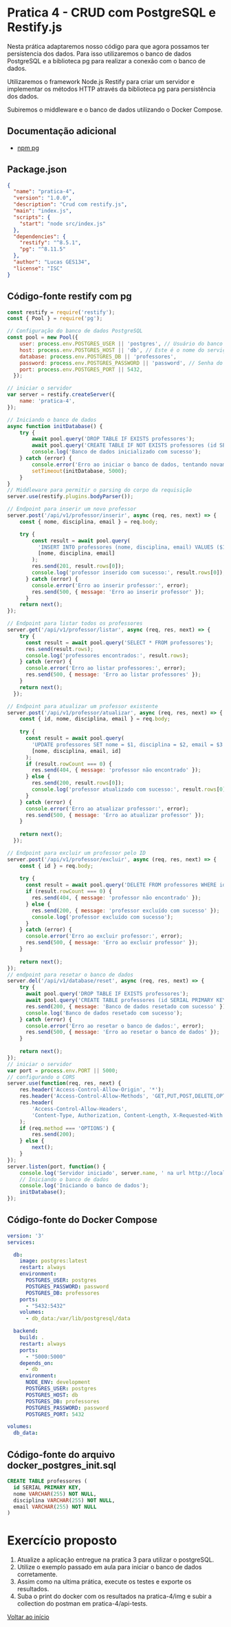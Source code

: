 
# Pratica 4 - CRUD com PostgreSQL e Restify.js

Nesta prática adaptaremos nosso código para que agora possamos ter persistencia dos dados. Para isso utilizaremos o banco de dados PostgreSQL e a biblioteca pg para realizar a conexão com o banco de dados.

Utilizaremos o framework Node.js Restify para criar um servidor e implementar os métodos HTTP através da biblioteca pg para persistência dos dados.

Subiremos o middleware e o banco de dados utilizando o Docker Compose.


## Documentação adicional

-   [npm pg](https://www.npmjs.com/package/pg)


## Package.json

```json
{
  "name": "pratica-4",
  "version": "1.0.0",
  "description": "Crud com restify.js",
  "main": "index.js",
  "scripts": {
    "start": "node src/index.js"
  },
  "dependencies": {
    "restify": "^8.5.1",
    "pg": "^8.11.5"
  },
  "author": "Lucas GES134",
  "license": "ISC"
}

```

## Código-fonte restify com pg

```javascript
const restify = require('restify');
const { Pool } = require('pg');

// Configuração do banco de dados PostgreSQL
const pool = new Pool({
    user: process.env.POSTGRES_USER || 'postgres', // Usuário do banco de dados
    host: process.env.POSTGRES_HOST || 'db', // Este é o nome do serviço do banco de dados no Docker Compose
    database: process.env.POSTGRES_DB || 'professores',
    password: process.env.POSTGRES_PASSWORD || 'password', // Senha do banco de dados
    port: process.env.POSTGRES_PORT || 5432,
  });

// iniciar o servidor
var server = restify.createServer({
    name: 'pratica-4',
});

// Iniciando o banco de dados
async function initDatabase() {
    try {
        await pool.query('DROP TABLE IF EXISTS professores');
        await pool.query('CREATE TABLE IF NOT EXISTS professores (id SERIAL PRIMARY KEY, nome VARCHAR(255) NOT NULL, disciplina VARCHAR(255) NOT NULL, email VARCHAR(255) NOT NULL)');
        console.log('Banco de dados inicializado com sucesso');
    } catch (error) {
        console.error('Erro ao iniciar o banco de dados, tentando novamente em 5 segundos:', error);
        setTimeout(initDatabase, 5000);
    }
}
// Middleware para permitir o parsing do corpo da requisição
server.use(restify.plugins.bodyParser());

// Endpoint para inserir um novo professor
server.post('/api/v1/professor/inserir', async (req, res, next) => {
    const { nome, disciplina, email } = req.body;

    try {
        const result = await pool.query(
          'INSERT INTO professores (nome, disciplina, email) VALUES ($1, $2, $3) RETURNING *',
          [nome, disciplina, email]
        );
        res.send(201, result.rows[0]);
        console.log('professor inserido com sucesso:', result.rows[0]);
      } catch (error) {
        console.error('Erro ao inserir professor:', error);
        res.send(500, { message: 'Erro ao inserir professor' });
      }
    return next();
});

// Endpoint para listar todos os professores
server.get('/api/v1/professor/listar', async (req, res, next) => {
    try {
      const result = await pool.query('SELECT * FROM professores');
      res.send(result.rows);
      console.log('professores encontrados:', result.rows);
    } catch (error) {
      console.error('Erro ao listar professores:', error);
      res.send(500, { message: 'Erro ao listar professores' });
    }
    return next();
  });

// Endpoint para atualizar um professor existente
server.post('/api/v1/professor/atualizar', async (req, res, next) => {
    const { id, nome, disciplina, email } = req.body;
  
    try {
      const result = await pool.query(
        'UPDATE professores SET nome = $1, disciplina = $2, email = $3 WHERE id = $4 RETURNING *',
        [nome, disciplina, email, id]
      );
      if (result.rowCount === 0) {
        res.send(404, { message: 'professor não encontrado' });
      } else {
        res.send(200, result.rows[0]);
        console.log('professor atualizado com sucesso:', result.rows[0]);
      }
    } catch (error) {
      console.error('Erro ao atualizar professor:', error);
      res.send(500, { message: 'Erro ao atualizar professor' });
    }
  
    return next();
  });

// Endpoint para excluir um professor pelo ID
server.post('/api/v1/professor/excluir', async (req, res, next) => {
    const { id } = req.body;
  
    try {
      const result = await pool.query('DELETE FROM professores WHERE id = $1', [id]);
      if (result.rowCount === 0) {
        res.send(404, { message: 'professor não encontrado' });
      } else {
        res.send(200, { message: 'professor excluído com sucesso' });
        console.log('professor excluído com sucesso');
      }
    } catch (error) {
      console.error('Erro ao excluir professor:', error);
      res.send(500, { message: 'Erro ao excluir professor' });
    }
  
    return next();
});
// endpoint para resetar o banco de dados
server.del('/api/v1/database/reset', async (req, res, next) => {
    try {
      await pool.query('DROP TABLE IF EXISTS professores');
      await pool.query('CREATE TABLE professores (id SERIAL PRIMARY KEY, nome VARCHAR(255) NOT NULL, disciplina VARCHAR(255) NOT NULL, email VARCHAR(255) NOT NULL)');
      res.send(200, { message: 'Banco de dados resetado com sucesso' });
      console.log('Banco de dados resetado com sucesso');
    } catch (error) {
      console.error('Erro ao resetar o banco de dados:', error);
      res.send(500, { message: 'Erro ao resetar o banco de dados' });
    }
  
    return next();
});
// iniciar o servidor
var port = process.env.PORT || 5000;
// configurando o CORS
server.use(function(req, res, next) {
    res.header('Access-Control-Allow-Origin', '*');
    res.header('Access-Control-Allow-Methods', 'GET,PUT,POST,DELETE,OPTIONS');
    res.header(
        'Access-Control-Allow-Headers',
        'Content-Type, Authorization, Content-Length, X-Requested-With'
    );
    if (req.method === 'OPTIONS') {
        res.send(200);
    } else {
        next();
    }
});
server.listen(port, function() {
    console.log('Servidor iniciado', server.name, ' na url http://localhost:' + port);
    // Iniciando o banco de dados
    console.log('Iniciando o banco de dados');
    initDatabase();
});


```

## Código-fonte do Docker Compose
    
```yaml
version: '3'
services:

  db:
    image: postgres:latest
    restart: always
    environment:
      POSTGRES_USER: postgres
      POSTGRES_PASSWORD: password
      POSTGRES_DB: professores
    ports:
      - "5432:5432"
    volumes:
      - db_data:/var/lib/postgresql/data

  backend:
    build: .
    restart: always
    ports:
      - "5000:5000"
    depends_on:
      - db
    environment:
      NODE_ENV: development
      POSTGRES_USER: postgres
      POSTGRES_HOST: db
      POSTGRES_DB: professores
      POSTGRES_PASSWORD: password
      POSTGRES_PORT: 5432

volumes:
  db_data:
```

## Código-fonte do arquivo docker_postgres_init.sql

```sql
CREATE TABLE professores (
  id SERIAL PRIMARY KEY,
  nome VARCHAR(255) NOT NULL,
  disciplina VARCHAR(255) NOT NULL,
  email VARCHAR(255) NOT NULL
)
```

# Exercício proposto

1. Atualize a aplicação entregue na pratica 3 para utilizar o postgreSQL.
2. Utilize o exemplo passado em aula para iniciar o banco de dados corretamente.
3. Assim como na ultima prática, execute os testes e exporte os resultados.
4. Suba o print do docker com os resultados na pratica-4/img e subir a collection do postman em pratica-4/api-tests.


[Voltar ao início](../../README.md)